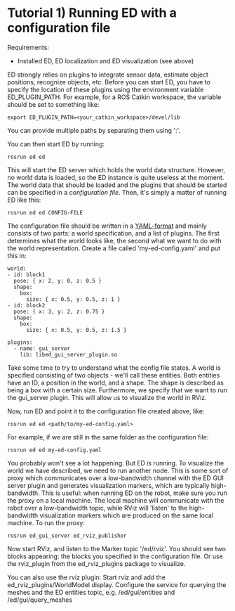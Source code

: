 # Tutorial 1) Running ED with a configuration file

Requirements:
* Installed ED, ED localization and ED visualization (see above)

ED strongly relies on plugins to integrate sensor data, estimate object positions, recognize objects, etc. Before you can start ED, you have to specify the location of these plugins using the environment variable ED_PLUGIN_PATH. For example, for a ROS Catkin workspace, the variable should be set to something like:

    export ED_PLUGIN_PATH=<your_catkin_workspace>/devel/lib

You can provide multiple paths by separating them using ':'.

You can then start ED by running:

    rosrun ed ed

This will start the ED server which holds the world data structure. However, no world data is loaded, so the ED instance is quite useless at the moment. The world data that should be loaded and the plugins that should be started can be specified in a *configuration file*. Then, it's simply a matter of running ED like this:

    rosrun ed ed CONFIG-FILE

The configuration file should be written in a [YAML-format](www.yaml.org) and mainly consists of two parts: a world specification, and a list of plugins. The first determines what the world looks like, the second what we want to do with the world representation. Create a file called 'my-ed-config.yaml' and put this in:

    world:
    - id: block1
      pose: { x: 2, y: 0, z: 0.5 }
      shape:
        box:
          size: { x: 0.5, y: 0.5, z: 1 }
    - id: block2
      pose: { x: 3, y: 2, z: 0.75 }
      shape:
        box:
          size: { x: 0.5, y: 0.5, z: 1.5 }

    plugins:
      - name: gui_server
        lib: libed_gui_server_plugin.so


Take some time to try to understand what the config file states. A world is specified consisting of two objects - we'll call these entities. Both entities have an ID, a position in the world, and a shape. The shape is described as being a box with a certain size. Furthermore, we specify that we want to run the gui_server plugin. This will allow us to visualize the world in RViz.

Now, run ED and point it to the configuration file created above, like:

    rosrun ed ed <path/to/my-ed-config.yaml>

For example, if we are still in the same folder as the configuration file:

    rosrun ed ed my-ed-config.yaml

You probably won't see a lot happening. But ED *is* running. To visualize the world we have described, we need to run another node. This is some sort of proxy which communicates over a low-bandwidth channel with the ED GUI server plugin and generates visualization markers, which are typically high-bandwidth. This is useful: when running ED on the robot, make sure you run the proxy on a local machine. The local machine will communicate with the robot over a low-bandwidth topic, while RViz will 'listen' to the high-bandwidth visualization markers which are produced on the same local machine. To run the proxy:

    rosrun ed_gui_server ed_rviz_publisher

Now start RViz, and listen to the Marker topic '/ed/rviz'. You should see two blocks appearing: the blocks you specified in the configuration file. Or use the rviz_plugin from the ed_rviz_plugins package to visualize.

You can also use the rviz plugin: Start rviz and add the ed_rviz_plugins/WorldModel display. Configure the service for querying the meshes and the ED entities topic, e.g. /ed/gui/entities and /ed/gui/query_meshes
